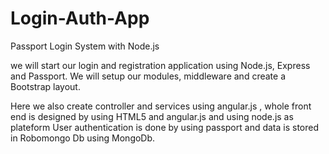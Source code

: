 # Login-Auth-App
Passport Login System with Node.js

we will start our login and registration application using Node.js, Express and Passport. We will setup our modules, middleware and create a Bootstrap layout.

Here we also create controller and services using angular.js , whole front end is designed by using HTML5 and angular.js and using node.js as plateform 
User authentication is done by using passport and data is stored in Robomongo Db using MongoDb.


